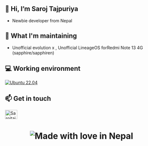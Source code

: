 ## 👋 Hi, I’m Saroj Tajpuriya
- Newbie developer from Nepal

## 🤔 What I'm maintaining
- Unofficial evolution x , Unofficial LineageOS forRedmi Note 13 4G (sapphire/sapphiren)
## 💻 Working environment
[![Ubuntu 22.04](https://img.shields.io/badge/Ubuntu-22.04-orange?style=flat-square&logo=ubuntu&logoColor=ffffff)](https://releases.ubuntu.com/22.04/)

## 📫 Get in touch
<p align="left">
<a href="[https://t.me/Sarojtaj77" target="blank"><img align="center" src="https://cdn.jsdelivr.net/npm/simple-icons@3.0.1/icons/telegram.svg" alt="Sarojtaj77" height="30" width="40" /></a>

<h1 align="center">

![Made with love in Nepal](https://madewithlove.now.sh/np?text=Made+with+love+in+Nepal)
</h1>
